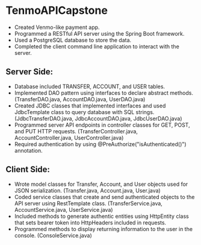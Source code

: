 # TenmoAPICapstone

* Created Venmo-like payment app.
* Programmed a RESTful API server using the Spring Boot framework.
* Used a PostgreSQL database to store the data.
* Completed the client command line application to interact with the server.

## Server Side:

* Database included TRANSFER, ACCOUNT, and USER tables.
* Implemented DAO pattern using interfaces to declare abstract methods. (TransferDAO.java, AccountDAO.java, UserDAO.java)
* Created JDBC classes that implemented interfaces and used JdbcTemplate class to query database with SQL strings. (JdbcTransferDAO.java, JdbcAccountDAO.java, JdbcUserDAO.java)
* Programmed server API endpoints in controller classes for GET, POST, and PUT HTTP requests. (TransferController.java, AccountController.java, UserController.java)
* Required authentication by using @PreAuthorize("isAuthenticated()") annotation.

## Client Side:

* Wrote model classes for Transfer, Account, and User objects used for JSON serialization. (Transfer.java, Account.java, User.java)
* Coded service classes that create and send authenticated objects to the API server using RestTemplate class. (TransferService.java, AccountService.java, UserService.java)
* Included methods to generate authentic entities using HttpEntity class that sets bearer token into HttpHeaders included in requests.
* Programmed methods to display returning information to the user in the console. (ConsoleService.java)
